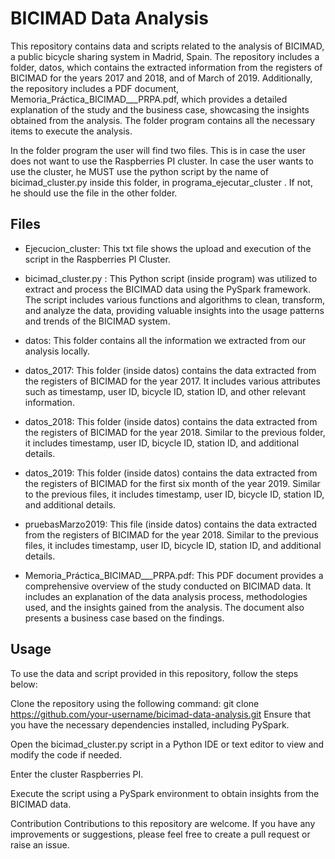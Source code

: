 # BICIMAD Data Analysis

This repository contains data and scripts related to the analysis of BICIMAD, a public bicycle sharing system in Madrid, Spain. The repository includes a folder, datos, which contains the extracted information from the registers of BICIMAD for the years 2017 and 2018, and of March of 2019. Additionally, the repository includes a PDF document, Memoria_Práctica_BICIMAD___PRPA.pdf, which provides a detailed explanation of the study and the business case, showcasing the insights obtained from the analysis. The folder program contains all the necessary items to execute the analysis.

In the folder program the user will find two files. This is in case the user does not want to use the Raspberries PI cluster. In case the user wants to use the cluster, he MUST use the python script by the name of bicimad_cluster.py inside this folder, in programa_ejecutar_cluster . If not, he should use the file in the other folder.

## Files
- Ejecucion_cluster: This txt file shows the upload and execution of the script in the Raspberries PI Cluster.

- bicimad_cluster.py : This Python script (inside program) was utilized to extract and process the BICIMAD data using the PySpark framework. The script includes various functions and algorithms to clean, transform, and analyze the data, providing valuable insights into the usage patterns and trends of the BICIMAD system.

- datos: This folder contains all the information we extracted from our analysis locally.

- datos_2017: This folder (inside datos) contains the data extracted from the registers of BICIMAD for the year 2017. It includes various attributes such as timestamp, user ID, bicycle ID, station ID, and other relevant information.

- datos_2018: This folder (inside datos) contains the data extracted from the registers of BICIMAD for the year 2018. Similar to the previous folder, it includes timestamp, user ID, bicycle ID, station ID, and additional details.

- datos_2019: This folder (inside datos) contains the data extracted from the registers of BICIMAD for the first six month of the year 2019. Similar to the previous files, it includes timestamp, user ID, bicycle ID, station ID, and additional details.

- pruebasMarzo2019: This file (inside datos) contains the data extracted from the registers of BICIMAD for the year 2018. Similar to the previous files, it includes timestamp, user ID, bicycle ID, station ID, and additional details.

- Memoria_Práctica_BICIMAD___PRPA.pdf: This PDF document provides a comprehensive overview of the study conducted on BICIMAD data. It includes an explanation of the data analysis process, methodologies used, and the insights gained from the analysis. The document also presents a business case based on the findings.

## Usage
To use the data and script provided in this repository, follow the steps below:

Clone the repository using the following command:
git clone https://github.com/your-username/bicimad-data-analysis.git
Ensure that you have the necessary dependencies installed, including PySpark.

Open the bicimad_cluster.py script in a Python IDE or text editor to view and modify the code if needed.

Enter the cluster Raspberries PI.

Execute the script using a PySpark environment to obtain insights from the BICIMAD data.

Contribution
Contributions to this repository are welcome. If you have any improvements or suggestions, please feel free to create a pull request or raise an issue.
